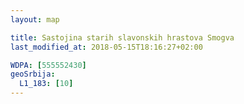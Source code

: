 ```yaml
---
layout: map

title: Sastojina starih slavonskih hrastova Smogva
last_modified_at: 2018-05-15T18:16:27+02:00

WDPA: [555552430]
geoSrbija:
  L1_183: [10]
---
```

